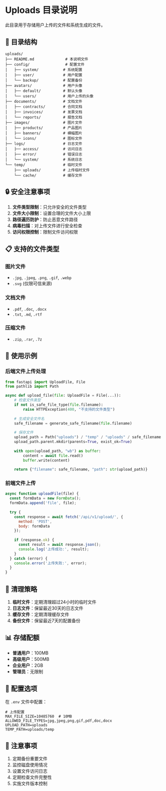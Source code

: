 # Uploads 目录说明

此目录用于存储用户上传的文件和系统生成的文件。

## 📁 目录结构

```
uploads/
├── README.md              # 本说明文件
├── config/                # 配置文件
│   ├── system/           # 系统配置
│   ├── user/             # 用户配置
│   └── backup/           # 配置备份
├── avatars/              # 用户头像
│   ├── default/          # 默认头像
│   └── users/            # 用户上传的头像
├── documents/            # 文档文件
│   ├── contracts/        # 合同文档
│   ├── invoices/         # 发票文档
│   └── reports/          # 报告文档
├── images/               # 图片文件
│   ├── products/         # 产品图片
│   ├── banners/          # 横幅图片
│   └── icons/            # 图标文件
├── logs/                 # 日志文件
│   ├── access/           # 访问日志
│   ├── error/            # 错误日志
│   └── system/           # 系统日志
└── temp/                 # 临时文件
    ├── uploads/          # 上传临时文件
    └── cache/            # 缓存文件
```

## 🔒 安全注意事项

1. **文件类型限制**：只允许安全的文件类型
2. **文件大小限制**：设置合理的文件大小上限
3. **路径遍历防护**：防止恶意文件路径
4. **病毒扫描**：对上传文件进行安全检查
5. **访问权限控制**：限制文件访问权限

## 📋 支持的文件类型

### 图片文件
- `.jpg`, `.jpeg`, `.png`, `.gif`, `.webp`
- `.svg` (仅限可信来源)

### 文档文件
- `.pdf`, `.doc`, `.docx`
- `.txt`, `.md`, `.rtf`

### 压缩文件
- `.zip`, `.rar`, `.7z`

## 🚀 使用示例

### 后端文件上传处理
```python
from fastapi import UploadFile, File
from pathlib import Path

async def upload_file(file: UploadFile = File(...)):
    # 检查文件类型
    if not is_safe_file_type(file.filename):
        raise HTTPException(400, "不支持的文件类型")
    
    # 生成安全文件名
    safe_filename = generate_safe_filename(file.filename)
    
    # 保存文件
    upload_path = Path("uploads") / "temp" / "uploads" / safe_filename
    upload_path.parent.mkdir(parents=True, exist_ok=True)
    
    with open(upload_path, "wb") as buffer:
        content = await file.read()
        buffer.write(content)
    
    return {"filename": safe_filename, "path": str(upload_path)}
```

### 前端文件上传
```javascript
async function uploadFile(file) {
  const formData = new FormData();
  formData.append('file', file);
  
  try {
    const response = await fetch('/api/v1/upload/', {
      method: 'POST',
      body: formData
    });
    
    if (response.ok) {
      const result = await response.json();
      console.log('上传成功:', result);
    }
  } catch (error) {
    console.error('上传失败:', error);
  }
}
```

## 🧹 清理策略

1. **临时文件**：定期清理超过24小时的临时文件
2. **日志文件**：保留最近30天的日志文件
3. **缓存文件**：定期清理缓存文件
4. **备份文件**：保留最近7天的配置备份

## 📊 存储配额

- **普通用户**：100MB
- **高级用户**：500MB
- **企业用户**：2GB
- **管理员**：无限制

## 🔧 配置选项

在 `.env` 文件中配置：

```env
# 上传配置
MAX_FILE_SIZE=10485760  # 10MB
ALLOWED_FILE_TYPES=jpg,jpeg,png,gif,pdf,doc,docx
UPLOAD_PATH=uploads
TEMP_PATH=uploads/temp
```

## 📝 注意事项

1. 定期备份重要文件
2. 监控磁盘使用情况
3. 设置文件访问日志
4. 定期检查文件完整性
5. 实施文件版本控制
